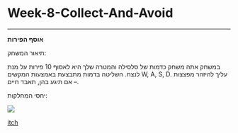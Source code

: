 # Week-8-Collect-And-Avoid
----
**אוסף הפירות**

תיאור המשחק:

במשחק אתה משחק כדמות של סלסילה והמטרה שלך היא לאסוף 10 פירות על מנת לנצח.
השליטה בדמות מתבצעת באמצעות המקשים W, A, S, D.
עליך להיזהר מפצצות – אם תיגע בהן, תאבד חיים.

יחסי המחלקות:

![](C:\Users\ronik\Collect&Avoid\pictures)


[itch](https://ronylevy1.itch.io/week-8-collectavoid)
